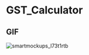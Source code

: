 # GST_Calculator

<!-- //A GST Calculator  Flutter project. -->

## GIF



![smartmockups_l73t1rtb](https://user-images.githubusercontent.com/111499824/185810561-a18fd008-7e1e-41fa-bb12-34fc31714cfd.png)
